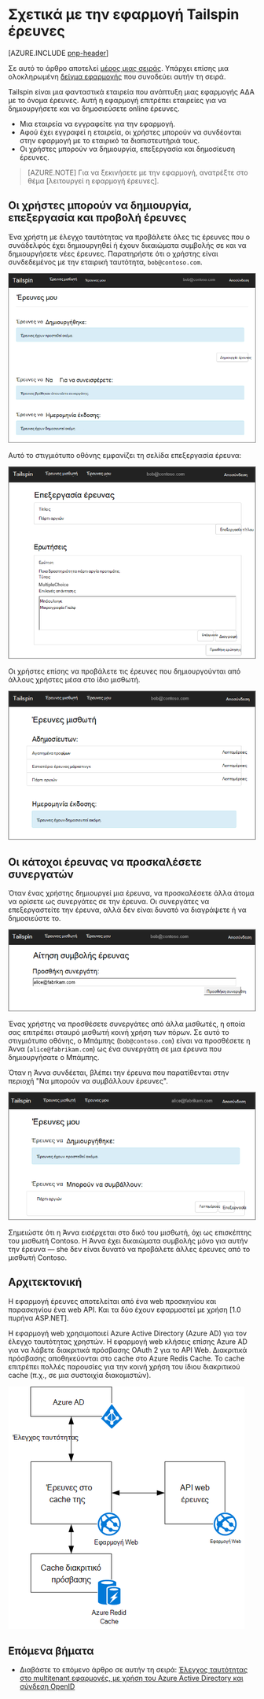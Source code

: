 <properties
   pageTitle="Σχετικά με την εφαρμογή έρευνες Tailspin | Microsoft Azure"
   description="Επισκόπηση εφαρμογής tailspin έρευνες"
   services=""
   documentationCenter="na"
   authors="MikeWasson"
   manager="roshar"
   editor=""
   tags=""/>

<tags
   ms.service="guidance"
   ms.devlang="dotnet"
   ms.topic="article"
   ms.tgt_pltfrm="na"
   ms.workload="na"
   ms.date="05/23/2016"
   ms.author="mwasson"/>

# <a name="about-the-tailspin-surveys-application"></a>Σχετικά με την εφαρμογή Tailspin έρευνες

[AZURE.INCLUDE [pnp-header](../../includes/guidance-pnp-header-include.md)]

Σε αυτό το άρθρο αποτελεί [μέρος μιας σειράς]. Υπάρχει επίσης μια ολοκληρωμένη [δείγμα εφαρμογής] που συνοδεύει αυτήν τη σειρά.

Tailspin είναι μια φανταστικά εταιρεία που ανάπτυξη μιας εφαρμογής ΑΔΑ με το όνομα έρευνες. Αυτή η εφαρμογή επιτρέπει εταιρείες για να δημιουργήσετε και να δημοσιεύσετε online έρευνες.

- Μια εταιρεία να εγγραφείτε για την εφαρμογή.
- Αφού έχει εγγραφεί η εταιρεία, οι χρήστες μπορούν να συνδέονται στην εφαρμογή με το εταιρικό τα διαπιστευτήριά τους.
- Οι χρήστες μπορούν να δημιουργία, επεξεργασία και δημοσίευση έρευνες.

> [AZURE.NOTE] Για να ξεκινήσετε με την εφαρμογή, ανατρέξτε στο θέμα [λειτουργεί η εφαρμογή έρευνες].

## <a name="users-can-create-edit-and-view-surveys"></a>Οι χρήστες μπορούν να δημιουργία, επεξεργασία και προβολή έρευνες

Ένα χρήστη με έλεγχο ταυτότητας να προβάλετε όλες τις έρευνες που ο συνάδελφός έχει δημιουργηθεί ή έχουν δικαιώματα συμβολής σε και να δημιουργήσετε νέες έρευνες. Παρατηρήστε ότι ο χρήστης είναι συνδεδεμένος με την εταιρική ταυτότητα, `bob@contoso.com`.

![Εφαρμογή έρευνες](media/guidance-multitenant-identity/surveys-screenshot.png)

Αυτό το στιγμιότυπο οθόνης εμφανίζει τη σελίδα επεξεργασία έρευνα:

![Επεξεργασία έρευνας](media/guidance-multitenant-identity/edit-survey.png)

Οι χρήστες επίσης να προβάλετε τις έρευνες που δημιουργούνται από άλλους χρήστες μέσα στο ίδιο μισθωτή.

![Έρευνες μισθωτή](media/guidance-multitenant-identity/tenant-surveys.png)

## <a name="survey-owners-can-invite-contributors"></a>Οι κάτοχοι έρευνας να προσκαλέσετε συνεργατών

Όταν ένας χρήστης δημιουργεί μια έρευνα, να προσκαλέσετε άλλα άτομα να ορίσετε ως συνεργάτες σε την έρευνα. Οι συνεργάτες να επεξεργαστείτε την έρευνα, αλλά δεν είναι δυνατό να διαγράψετε ή να δημοσιεύστε το.  

![Προσθήκη συνεργάτη](media/guidance-multitenant-identity/add-contributor.png)

Ένας χρήστης να προσθέσετε συνεργάτες από άλλα μισθωτές, η οποία σας επιτρέπει σταυρό μισθωτή κοινή χρήση των πόρων. Σε αυτό το στιγμιότυπο οθόνης, ο Μπάμπης (`bob@contoso.com`) είναι να προσθέσετε η Άννα (`alice@fabrikam.com`) ως ένα συνεργάτη σε μια έρευνα που δημιουργήσατε ο Μπάμπης.

Όταν η Άννα συνδέεται, βλέπει την έρευνα που παρατίθενται στην περιοχή "Να μπορούν να συμβάλλουν έρευνες".

![Έρευνα συμβολής](media/guidance-multitenant-identity/contributor.png)

Σημειώστε ότι η Άννα εισέρχεται στο δικό του μισθωτή, όχι ως επισκέπτης του μισθωτή Contoso. Η Άννα έχει δικαιώματα συμβολής μόνο για αυτήν την έρευνα &mdash; she δεν είναι δυνατό να προβάλετε άλλες έρευνες από το μισθωτή Contoso.

## <a name="architecture"></a>Αρχιτεκτονική

Η εφαρμογή έρευνες αποτελείται από ένα web προσκηνίου και παρασκηνίου ένα web API. Και τα δύο έχουν εφαρμοστεί με χρήση [1.0 πυρήνα ASP.NET].

Η εφαρμογή web χρησιμοποιεί Azure Active Directory (Azure AD) για τον έλεγχο ταυτότητας χρηστών. Η εφαρμογή web κλήσεις επίσης Azure AD για να λάβετε διακριτικά πρόσβασης OAuth 2 για το API Web. Διακριτικά πρόσβασης αποθηκεύονται στο cache στο Azure Redis Cache. Το cache επιτρέπει πολλές παρουσίες για την κοινή χρήση του ίδιου διακριτικού cache (π.χ., σε μια συστοιχία διακομιστών).

![Αρχιτεκτονική](media/guidance-multitenant-identity/architecture.png)

## <a name="next-steps"></a>Επόμενα βήματα

- Διαβάστε το επόμενο άρθρο σε αυτήν τη σειρά: [Έλεγχος ταυτότητας στο multitenant εφαρμογές, με χρήση του Azure Active Directory και σύνδεση OpenID][authentication]

<!-- Links -->

[authentication]: guidance-multitenant-identity-authenticate.md
[μέρος μιας σειράς]: guidance-multitenant-identity.md
[Εκτέλεση της εφαρμογής έρευνες]: https://github.com/Azure-Samples/guidance-identity-management-for-multitenant-apps/blob/master/docs/running-the-app.md
[Πυρήνα ASP.NET 1.0]: https://docs.asp.net/en/latest/
[δείγμα εφαρμογής]: https://github.com/Azure-Samples/guidance-identity-management-for-multitenant-apps
